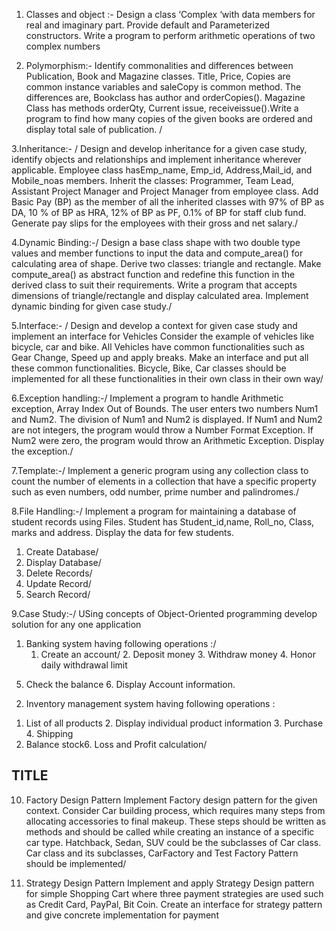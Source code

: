 1.  Classes and object :-
Design a class ‘Complex ‘with data members for real and imaginary part. Provide default and
Parameterized constructors. Write a program to perform arithmetic operations of two complex
numbers

2. Polymorphism:- 
Identify commonalities and differences between Publication, Book and Magazine classes. Title,
Price, Copies are common instance variables and saleCopy is common method. The differences
are, Bookclass has author and orderCopies(). Magazine Class has methods orderQty, Current issue,
receiveissue().Write a program to find how many copies of the given books are ordered and
display total sale of publication. /

3.Inheritance:- /
Design and develop inheritance for a given case study, identify objects and relationships and
implement inheritance wherever applicable. Employee class hasEmp_name, Emp_id, Address,Mail_id,
and Mobile_noas members. Inherit the classes: Programmer, Team Lead, Assistant Project
Manager and Project Manager from employee class. Add Basic Pay (BP) as the member of all the
inherited classes with 97% of BP as DA, 10 % of BP as HRA, 12% of BP as PF, 0.1% of BP for staff
club fund. Generate pay slips for the employees with their gross and net salary./

4.Dynamic Binding:-/
Design a base class shape with two double type values and member functions to input the data
and compute_area() for calculating area of shape. Derive two classes: triangle and rectangle. Make
compute_area() as abstract function and redefine this function in the derived class to suit their
requirements. Write a program that accepts dimensions of triangle/rectangle and display
calculated area. Implement dynamic binding for given case study./

5.Interface:- /
Design and develop a context for given case study and implement an interface for Vehicles
Consider the example of vehicles like bicycle, car and bike. All Vehicles have common
functionalities such as Gear Change, Speed up and apply breaks. Make an interface and put all
these common functionalities. Bicycle, Bike, Car classes should be implemented for all these
functionalities in their own class in their own way/

6.Exception handling:-/
Implement a program to handle Arithmetic exception, Array Index Out of Bounds. The user enters
two numbers Num1 and Num2. The division of Num1 and Num2 is displayed. If Num1 and Num2
are not integers, the program would throw a Number Format Exception. If Num2 were zero, the
program would throw an Arithmetic Exception. Display the exception./

7.Template:-/
Implement a generic program using any collection class to count the number of elements in a
collection that have a specific property such as even numbers, odd number, prime number and
palindromes./

8.File Handling:-/
Implement a program for maintaining a database of student records using Files.
Student has Student_id,name, Roll_no, Class, marks and address. Display the data for few
students.
1. Create Database/
2. Display Database/
3. Delete Records/
4. Update Record/
5. Search Record/

9.Case Study:-/
USing concepts of Object-Oriented programming develop solution for any one application
1) Banking system having following operations :/
   1. Create an account/ 2. Deposit money 3. Withdraw money 4. Honor daily withdrawal limit
5. Check the balance 6. Display Account information.
2) Inventory management system having following operations :
1. List of all products 2. Display individual product information 3. Purchase 4. Shipping
5. Balance stock6. Loss and Profit calculation/











## TITLE

10. Factory Design Pattern
Implement Factory design pattern for the given context. Consider Car building process, which
requires many steps from allocating accessories to final makeup. These steps should be written as
methods and should be called while creating an instance of a specific car type. Hatchback, Sedan,
SUV could be the subclasses of Car class. Car class and its subclasses, CarFactory and Test Factory
Pattern should be implemented/

11. Strategy Design Pattern
Implement and apply Strategy Design pattern for simple Shopping Cart where three payment
strategies are used such as Credit Card, PayPal, Bit Coin. Create an interface for strategy pattern
and give concrete implementation for payment
